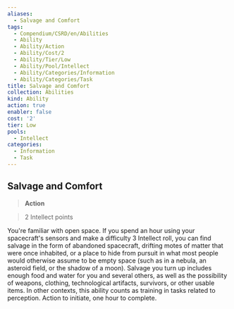 ```yaml
---
aliases:
  - Salvage and Comfort
tags:
  - Compendium/CSRD/en/Abilities
  - Ability
  - Ability/Action
  - Ability/Cost/2
  - Ability/Tier/Low
  - Ability/Pool/Intellect
  - Ability/Categories/Information
  - Ability/Categories/Task
title: Salvage and Comfort
collection: Abilities
kind: Ability
action: true
enabler: false
cost: '2'
tier: Low
pools:
  - Intellect
categories:
  - Information
  - Task
---
```

## Salvage and Comfort    
>**Action**    
>2 Intellect points  
    
You're familiar with open space. If you spend an hour using your spacecraft's sensors and make a difficulty 3 Intellect roll, you can find salvage in the form of abandoned spacecraft, drifting motes of matter that were once inhabited, or a place to hide from pursuit in what most people would otherwise assume to be empty space (such as in a nebula, an asteroid field, or the shadow of a moon). Salvage you turn up includes enough food and water for you and several others, as well as the possibility of weapons, clothing, technological artifacts, survivors, or other usable items. In other contexts, this ability counts as training in tasks related to perception. Action to initiate, one hour to complete.